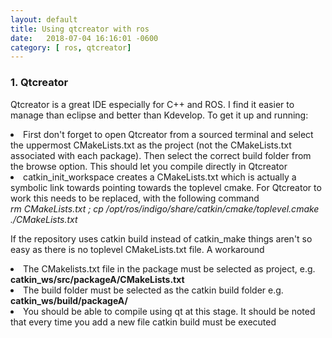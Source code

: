 ```yaml
---
layout: default
title: Using qtcreator with ros
date:   2018-07-04 16:16:01 -0600
category: [ ros, qtcreator]
---
```


<h3> 1. Qtcreator</h3>
  <p>
  Qtcreator is a great IDE especially for C++ and ROS. I find it easier to manage than eclipse and better than Kdevelop. To get it up and running: 
  </p>
   <li> First don't forget to open Qtcreator from a sourced terminal and select the uppermost CMakeLists.txt as the project (not the CMakeLists.txt associated with each package). Then select the correct build folder from the browse option. This should let you compile directly in Qtcreator</li>
   <li> catkin_init_workspace creates a CMakeLists.txt which is actually a symbolic link towards pointing towards the toplevel cmake. For Qtcreator to work this needs to be replaced, with the following command</li>
   <i> rm CMakeLists.txt ; cp /opt/ros/indigo/share/catkin/cmake/toplevel.cmake ./CMakeLists.txt </i>

   <br>     

<p>      
If the repository uses catkin build instead of catkin_make things aren't so easy as there is no toplevel CMakeLists.txt file. A workaround  
</p>

<li> The CMakelists.txt file in the package must be selected as project, e.g. <b> catkin_ws/src/packageA/CMakeLists.txt </b></li>
<li> The build folder must be selected as the catkin build folder  e.g. <b> catkin_ws/build/packageA/</b> </li>
<li> You should be able to compile using qt at this stage. It should be noted that every time you add a new file catkin build must be executed</li>
<br>  


